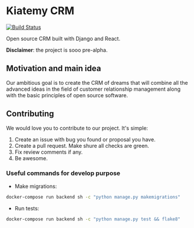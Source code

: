 # Kiatemy CRM

[![Build Status](https://travis-ci.org/bayborodin/kiatemy.svg?branch=master)](https://travis-ci.org/bayborodin/kiatemy)

Open source CRM built with Django and React.

**Disclaimer**: the project is sooo pre-alpha.

## Motivation and main idea

Our ambitious goal is to create the CRM of dreams that will combine all the advanced ideas in the field of customer relationship management along with the basic principles of open source software.


## Contributing

We would love you to contribute to our project. It's simple:

1. Create an issue with bug you found or proposal you have.
2. Create a pull request. Make shure all checks are green.
3. Fix review comments if any.
4. Be awesome.

### Useful commands for develop purpose
* Make migrations:
```sh
docker-compose run backend sh -c "python manage.py makemigrations"
```
* Run tests:
```sh
docker-compose run backend sh -c "python manage.py test && flake8"
```
